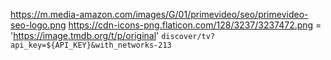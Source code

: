 https://m.media-amazon.com/images/G/01/primevideo/seo/primevideo-seo-logo.png
https://cdn-icons-png.flaticon.com/128/3237/3237472.png
= 'https://image.tmdb.org/t/p/original'
`discover/tv?api_key=${API_KEY}&with_networks-213`
